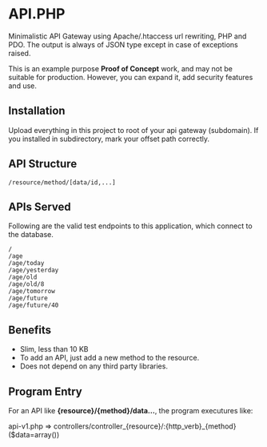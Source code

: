 # API.PHP

Minimalistic API Gateway using Apache/.htaccess url rewriting, PHP and PDO. The output is always of JSON type except in case of exceptions raised.

This is an example purpose __Proof of Concept__ work, and may not be suitable for production. However, you can expand it, add security features and use.


## Installation

Upload everything in this project to root of your api gateway (subdomain).
If you installed in subdirectory, mark your offset path correctly.

## API Structure

	/resource/method/[data/id,...]


## APIs Served

Following are the valid test endpoints to this application, which connect to the database.

	/
	/age
	/age/today
	/age/yesterday
	/age/old
	/age/old/8
	/age/tomorrow
	/age/future
	/age/future/40


## Benefits

 * Slim, less than 10 KB
 * To add an API, just add a new method to the resource.
 * Does not depend on any third party libraries.


## Program Entry

For an API like __{resource}/{method}/data...__, the program executures like:

api-v1.php => controllers/controller_{resource}/:{http_verb}_{method}($data=array())
